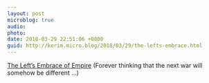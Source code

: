 ```yaml
---
layout: post
microblog: true
audio: 
photo: 
date: 2018-03-29 22:51:06 +0800
guid: http://kerim.micro.blog/2018/03/29/the-lefts-embrace.html
---
```

[The Left’s Embrace of Empire](https://www.thenation.com/article/the-lefts-embrace-of-empire/) (Forever thinking that the next war will somehow be different …)
